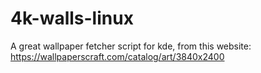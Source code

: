 # 4k-walls-linux
A great wallpaper fetcher script for kde, from this website: https://wallpaperscraft.com/catalog/art/3840x2400
